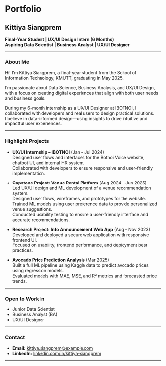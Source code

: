 # Portfolio

## Kittiya Siangprem

**Final-Year Student | UX/UI Design Intern (6 Months)**  
**Aspiring Data Scientist | Business Analyst | UX/UI Designer**

---

### About Me

Hi! I’m Kittiya Siangprem, a final-year student from the School of Information Technology, KMUTT, graduating in May 2025.

I’m passionate about Data Science, Business Analysis, and UX/UI Design, with a focus on creating digital experiences that align with both user needs and business goals.

During my 6-month internship as a UX/UI Designer at IBOTNOI, I collaborated with developers and real users to design practical solutions.  
I believe in data-informed design—using insights to drive intuitive and impactful user experiences.

---

### Highlight Projects

- **UX/UI Internship – IBOTNOI** (Jan – Jul 2024)  
  Designed user flows and interfaces for the Botnoi Voice website, chatbot UI, and internal HR system.  
  Collaborated with developers to ensure responsive and user-friendly implementation.

- **Capstone Project: Venue Rental Platform** (Aug 2024 – Jun 2025)  
  Led UX/UI design and ML development of a venue recommendation system.  
  Designed user flows, wireframes, and prototypes for the website.  
  Trained ML models using user preference data to provide personalized venue suggestions.  
  Conducted usability testing to ensure a user-friendly interface and accurate recommendations.

- **Research Project: Info Announcement Web App** (Aug – Nov 2023)  
  Developed and deployed a secure web application with responsive frontend UI.  
  Focused on usability, frontend performance, and deployment best practices.

- **Avocado Price Prediction Analysis** (Mar 2025)  
  Built a full ML pipeline using Kaggle data to predict avocado prices using regression models.  
  Evaluated models with MAE, MSE, and R² metrics and forecasted price trends.

---

### Open to Work In

- Junior Data Scientist  
- Business Analyst (BA)  
- UX/UI Designer  

---

### Contact

- **Email:** kittiya.siangprem@example.com  
- **LinkedIn:** [linkedin.com/in/kittiya-siangprem](https://linkedin.com/in/kittiya-siangprem)  


---
